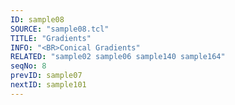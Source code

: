 ```yaml
---
ID: sample08
SOURCE: "sample08.tcl"
TITLE: "Gradients"
INFO: "<BR>Conical Gradients"
RELATED: "sample02 sample06 sample140 sample164"
seqNo: 8
prevID: sample07
nextID: sample101
---
```

